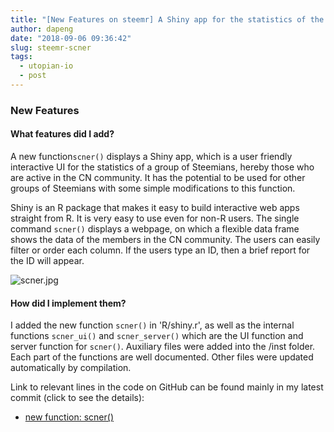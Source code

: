 ```yaml
---
title: "[New Features on steemr] A Shiny app for the statistics of the Steem CN community!"
author: dapeng
date: "2018-09-06 09:36:42"
slug: steemr-scner
tags: 
  - utopian-io
  - post
---
```



### New Features

#### What features did I add?

A new function`scner()` displays a Shiny app, which is a user friendly interactive UI for the statistics of a group of Steemians, hereby those who are active in the CN community. It has the potential to be used for other groups of Steemians with some simple modifications to this function.

Shiny is an R package that makes it easy to build interactive web apps straight from R. It is very easy to use even for non-R users. The single command `scner()`  displays a webpage, on which a flexible data frame shows the data of the members in the CN community. The users can easily filter or order each column. If the users type an ID,  then a brief report for the ID  will appear. 

![scner.jpg](https://cdn.steemitimages.com/DQmUESa2r9eZdXAvfZ98BvrNwdcXHzYK5uKdrkbHXL1HUqg/scner.jpg)

#### How did I implement them?

I added the new function `scner()` in  'R/shiny.r', as well as the internal functions `scner_ui()` and `scner_server()`  which are the UI function and server function for `scner()`.  Auxiliary files were added into the /inst folder.  Each part of the functions are well documented. Other files were updated automatically by compilation. 

Link to relevant lines in the code on GitHub can be found mainly in my latest commit (click to see the details):

- [new function: scner()](https://github.com/pzhaonet/steemr/commit/8ebff10ce993ea22662faf5d1b37c84d6c8daba5)
